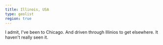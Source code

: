 ```yaml
---
title: Illinois, USA
type: geolist
region: true
---
```

I admit, I've been to Chicago. And driven through Illinios to get elsewhere. It haven't really seen it.